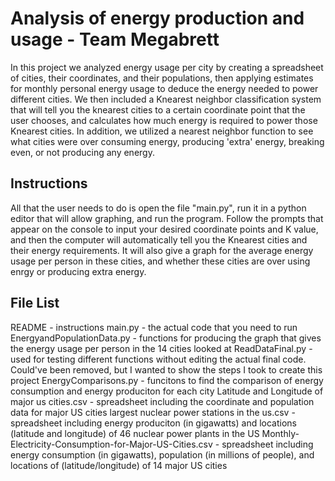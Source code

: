 # Analysis of energy production and usage - Team Megabrett

In this project we analyzed energy usage per city by creating a spreadsheet of cities, their coordinates,
    and their populations, then applying estimates for monthly personal energy usage to deduce the 
    energy needed to power different cities. We then included a Knearest neighbor classification system 
    that will tell you the knearest cities to a certain coordinate point that the user chooses, and 
    calculates how much energy is required to power those Knearest cities. In addition, we utilized a 
    nearest neighbor function to see what cities were over consuming energy, producing 'extra' energy, 
    breaking even, or not producing any energy.

## Instructions

All that the user needs to do is open the file "main.py", run it in a python editor that will allow 
    graphing, and run the program. Follow the prompts that appear on the console to input your desired 
    coordinate points and K value, and then the computer will automatically tell you the Knearest cities 
    and their energy requirements. It will also give a graph for the average energy usage per person 
    in these cities, and whether these cities are over using enrgy or producing extra energy.

## File List

README - instructions
main.py - the actual code that you need to run
EnergyandPopulationData.py - functions for producing the graph that gives the energy usage per person in the 14 
    cities looked at
ReadDataFinal.py - used for testing different functions without editing the actual final code. Could've been removed, but I wanted to show
	the steps I took to create this project
EnergyComparisons.py - funcitons to find the comparison of energy consumption and energy produciton for
    each city
Latitude and Longitude of major us cities.csv - spreadsheet including the coordinate and population data for major US cities
largest nuclear power stations in the us.csv - spreadsheet including energy produciton (in gigawatts)
    and locations (latitude and longitude) of 46 nuclear power plants in the US
Monthly-Electricity-Consumption-for-Major-US-Cities.csv - spreadsheet including energy consumption (in 
    gigawatts), population (in millions of people), and locations of (latitude/longitude) of 14 major
    US cities



